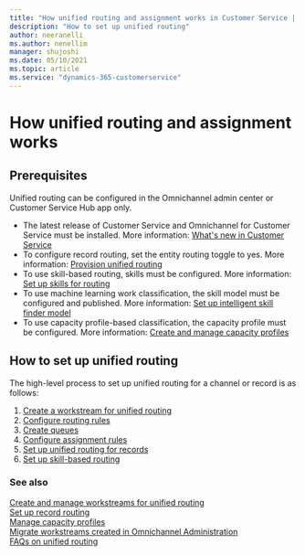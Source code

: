 ```yaml
---
title: "How unified routing and assignment works in Customer Service | MicrosoftDocs"
description: "How to set up unified routing"
author: neeranelli
ms.author: nenellim
manager: shujoshi
ms.date: 05/10/2021
ms.topic: article
ms.service: "dynamics-365-customerservice"
---
```


# How unified routing and assignment works

## Prerequisites

Unified routing can be configured in the Omnichannel admin center or Customer Service Hub app only.

- The latest release of Customer Service and Omnichannel for Customer Service must be installed. More information: [What's new in Customer Service](/dynamics365-release-plan/2021wave1/service/dynamics365-customer-service/)
- To configure record routing, set the entity routing toggle to yes. More information: [Provision unified routing](set-up-record-routing.md#provision-unified-routing)
- To use skill-based routing, skills must be configured. More information: [Set up skills for routing](overview-skill-work-distribution.md)
- To use machine learning work classification, the skill model must be configured and published. More information: [Set up intelligent skill finder model](intelligent-skill-model.md)
- To use capacity profile-based classification, the capacity profile must be configured. More information: [Create and manage capacity profiles](capacity-profiles.md)

## How to set up unified routing

The high-level process to set up unified routing for a channel or record is as follows:

1. [Create a workstream for unified routing](create-workstreams.md)
2. [Configure routing rules](configure-work-classification.md)
3. [Create queues](queues-omnichannel.md)
4. [Configure assignment rules](assignment-methods.md)
5. [Set up unified routing for records](set-up-record-routing.md)
6. [Set up skill-based routing](overview-skill-work-distribution.md)


### See also

[Create and manage workstreams for unified routing](create-workstreams.md)  
[Set up record routing](set-up-record-routing.md)  
[Manage capacity profiles](capacity-profiles.md)  
[Migrate workstreams created in Omnichannel Administration](migrate-workstreams.md)  
[FAQs on unified routing](unified-routing-faqs.md)  